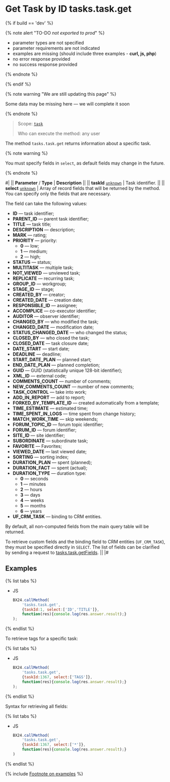 # Get Task by ID tasks.task.get

{% if build == 'dev' %}

{% note alert "TO-DO _not exported to prod_" %}

- parameter types are not specified
- parameter requirements are not indicated
- examples are missing (should include three examples - **curl, js, php**)
- no error response provided
- no success response provided

{% endnote %}

{% endif %}

{% note warning "We are still updating this page" %}

Some data may be missing here — we will complete it soon

{% endnote %}

> Scope: [`task`](../scopes/permissions.md)
>
> Who can execute the method: any user

The method `tasks.task.get` returns information about a specific task.

{% note warning %}

You must specify fields in `select`, as default fields may change in the future.

{% endnote %}

#|
|| **Parameter** / **Type** | **Description** ||
|| **taskId**
[`unknown`](../data-types.md) | Task identifier. ||
|| **select**
[`unknown`](../data-types.md) | Array of record fields that will be returned by the method. You can specify only the fields that are necessary. 

The field can take the following values: 
- **ID** — task identifier; 
- **PARENT_ID** — parent task identifier; 
- **TITLE** — task title; 
- **DESCRIPTION** — description; 
- **MARK** — rating; 
- **PRIORITY** — priority:
    - **0** — low;
    - **1** — medium;
    - **2** — high;
- **STATUS** — status; 
- **MULTITASK** — multiple task; 
- **NOT_VIEWED** — unviewed task; 
- **REPLICATE** — recurring task; 
- **GROUP_ID** — workgroup; 
- **STAGE_ID** — stage; 
- **CREATED_BY** — creator; 
- **CREATED_DATE** — creation date; 
- **RESPONSIBLE_ID** — assignee; 
- **ACCOMPLICE** — co-executor identifier; 
- **AUDITOR** — observer identifier; 
- **CHANGED_BY** — who modified the task; 
- **CHANGED_DATE** — modification date; 
- **STATUS_CHANGED_DATE** — who changed the status; 
- **CLOSED_BY** — who closed the task; 
- **CLOSED_DATE** — task closure date; 
- **DATE_START** — start date; 
- **DEADLINE** — deadline; 
- **START_DATE_PLAN** — planned start; 
- **END_DATE_PLAN** — planned completion; 
- **GUID** — GUID (statistically unique 128-bit identifier); 
- **XML_ID** — external code; 
- **COMMENTS_COUNT** — number of comments; 
- **NEW_COMMENTS_COUNT** — number of new comments; 
- **TASK_CONTROL** — take into work; 
- **ADD_IN_REPORT** — add to report; 
- **FORKED_BY_TEMPLATE_ID** — created automatically from a template; 
- **TIME_ESTIMATE** — estimated time; 
- **TIME_SPENT_IN_LOGS** — time spent from change history; 
- **MATCH_WORK_TIME** — skip weekends; 
- **FORUM_TOPIC_ID** — forum topic identifier; 
- **FORUM_ID** — forum identifier; 
- **SITE_ID** — site identifier; 
- **SUBORDINATE** — subordinate task; 
- **FAVORITE** — Favorites; 
- **VIEWED_DATE** — last viewed date; 
- **SORTING** — sorting index; 
- **DURATION_PLAN** — spent (planned); 
- **DURATION_FACT** — spent (actual); 
- **DURATION_TYPE** — duration type:
    - **0** — seconds
    - **1** — minutes
    - **2** — hours
    - **3** — days
    - **4** — weeks
    - **5** — months
    - **6** — years
- **UF_CRM_TASK** — binding to CRM entities.

By default, all non-computed fields from the main query table will be returned.

To retrieve custom fields and the binding field to CRM entities (`UF_CRM_TASK`), they must be specified directly in `SELECT`. The list of fields can be clarified by sending a request to [tasks.task.getFields](./tasks-task-get-fields.md). ||
|#

## Examples

{% list tabs %}

- JS

    ```js
    BX24.callMethod(
        'tasks.task.get',
        {taskId:1, select:['ID','TITLE']},
        function(res){console.log(res.answer.result);}
    );
    ```

{% endlist %}

To retrieve tags for a specific task:

{% list tabs %}

- JS

    ```js
    BX24.callMethod(
        'tasks.task.get',
        {taskId:1367, select:['TAGS']},
        function(res){console.log(res.answer.result);}
    );
    ```

{% endlist %}

Syntax for retrieving all fields:

{% list tabs %}

- JS

    ```js
    BX24.callMethod(
        'tasks.task.get',
        {taskId:1367, select:['*']},
        function(res){console.log(res.answer.result);}
    )
    ```

{% endlist %}

{% include [Footnote on examples](../../_includes/examples.md) %}